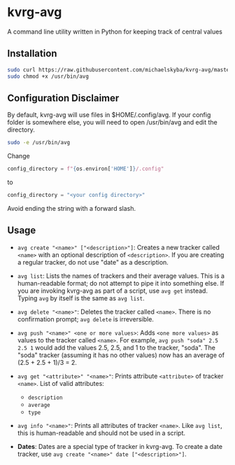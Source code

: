 

# kvrg-avg
A command line utility written in Python for keeping track of central values

## Installation
```bash
sudo curl https://raw.githubusercontent.com/michaelskyba/kvrg-avg/master/main.py -o /usr/bin/avg
sudo chmod +x /usr/bin/avg
```

## Configuration Disclaimer
By default, kvrg-avg will use files in $HOME/.config/avg. If your
config folder is somewhere else, you will need to open /usr/bin/avg
and edit the directory.
```bash
sudo -e /usr/bin/avg
```
Change
```python
config_directory = f"{os.environ['HOME']}/.config"
```
to
```python
config_directory = "<your config directory>"
```
Avoid ending the string with a forward slash.

## Usage

 -  ``avg create "<name>" ["<description>"]``:
Creates a new tracker called ``<name>`` with an optional description of
``<description>``. If you are creating a regular tracker, do not use "date" as
a description.

- ``avg list``:
Lists the names of trackers and their average values. This is a human-readable
format; do not attempt to pipe it into something else. If you are invoking
kvrg-avg as part of a script,  use ``avg get`` instead. Typing ``avg`` by
itself is the same as ``avg list``.

- ``avg delete "<name>"``:
Deletes the tracker called ``<name>``. There is no confirmation prompt; ``avg delete`` is irreversible.

- ``avg push "<name>" <one or more values>``:
Adds ``<one more values>`` as values to the tracker called ``<name>``. For example, ``avg push "soda" 2.5 2.5 1`` would add the values 2.5, 2.5, and 1 to the tracker, "soda". The "soda" tracker (assuming it has no other values) now has an average of (2.5 + 2.5 + 1)/3 = 2.

- ``avg get "<attribute>" "<name>"``:
Prints attribute ``<attribute>`` of tracker ``<name>``. List of valid attributes:
    - ``description``
    - ``average``
    - `type`

- ``avg info "<name>"``:
Prints all attributes of tracker ``<name>``. Like ``avg list``, this is human-readable and should not be used in a script.

- **Dates**:
Dates are a special type of tracker in kvrg-avg. To create a date tracker, use ``avg create "<name>" date ["<description>"]``.
